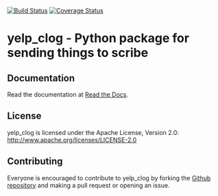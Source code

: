 [![Build Status](https://travis-ci.org/Yelp/yelp_clog.svg?branch=master)](https://travis-ci.org/Yelp/yelp_clog)
[![Coverage Status](https://coveralls.io/repos/Yelp/yelp_clog/badge.svg)](https://coveralls.io/r/Yelp/yelp_clog)

yelp_clog - Python package for sending things to scribe
=====================================================


Documentation
-------------

Read the documentation at [Read the Docs](http://yelp-clog.readthedocs.io/).


License
-------

yelp_clog is licensed under the Apache License, Version 2.0: http://www.apache.org/licenses/LICENSE-2.0


Contributing
------------

Everyone is encouraged to contribute to yelp_clog by forking the
[Github repository](http://github.com/Yelp/yelp_clog) and making a pull request or
opening an issue.

